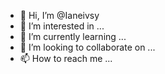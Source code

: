 - 👋 Hi, I’m @Ianeivsy
- 👀 I’m interested in ...
- 🌱 I’m currently learning ...
- 💞️ I’m looking to collaborate on ...
- 📫 How to reach me ...

<!---
Ianeivsy/Ianeivsy is a ✨ special ✨ repository because its `README.md` (this file) appears on your GitHub profile.
You can click the Preview link to take a look at your changes.
--->
